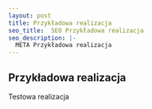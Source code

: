 ```yaml
---
layout: post
title: Przykładowa realizacja
seo_title:  SEO Przykładowa realizacja
seo_description: |-
  META Przykładowa realizacja
---
```

## Przykładowa realizacja

Testowa realizacja